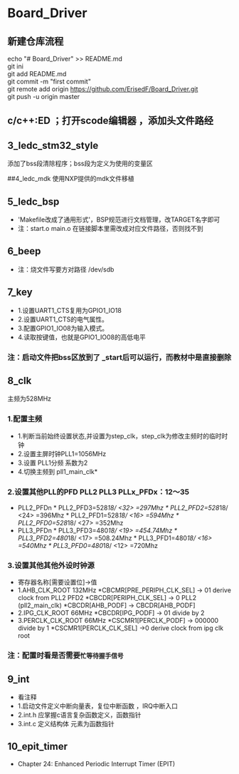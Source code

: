 # Board_Driver
## 新建仓库流程
echo "# Board_Driver" >> README.md<br>
git ini<br>
git add README.md<br>
git commit -m "first commit"<br>
git remote add origin https://github.com/ErisedF/Board_Driver.git<br>
git push -u origin master<br>

## c/c++:ED ；打开scode编辑器 ，添加头文件路经

## 3_ledc_stm32_style
添加了bss段清除程序；bss段为定义为使用的变量区<br>

##4_ledc_mdk
使用NXP提供的mdk文件移植


## 5_ledc_bsp
* 'Makefile改成了通用形式'，BSP规范进行文档管理，改TARGET名字即可<br>
* 注：start.o main.o 在链接脚本里需改成对应文件路径，否则找不到<br>

## 6_beep
* 注：烧文件写要方对路径  /dev/sdb

## 7_key
* 1.设置UART1_CTS复用为GPIO1_IO18
* 2.设置UART1_CTS的电气属性。
* 3.配置GPIO1_IO08为输入模式。
* 4.读取按键值，也就是GPIO1_IO08的高低电平
### 注：启动文件把bss区放到了 _start后可以运行，而教材中是直接删除

## 8_clk 
主频为528MHz<br>
### 1.配置主频
* 1.判断当前始终设置状态,并设置为step_clk，step_clk为修改主频时的临时时钟
* 2.设置主屏时钟PLL1=1056MHz
* 3.设置 PLL1分频 系数为2
* 4.切换主频到 pll1_main_clk*
### 2.设置其他PLL的PFD PLL2 PLL3 PLLx_PFDx：12～35
* PLL2_PFDn
		* PLL2_PFD3=528*18/ <32> =297Mhz 
		* PLL2_PFD2=528*18/ <24> =396Mhz
		* PLL2_PFD1=528*18/ <16> =594Mhz 
		* PLL2_PFD0=528*18/ <27> =352Mhz
* PLL3_PFDn
		* PLL3_PFD3=480*18/ <19> =454.74Mhz
		* PLL3_PFD2=480*18/ <17> =508.24Mhz
		* PLL3_PFD1=480*18/ <16> =540Mhz
		* PLL3_PFD0=480*18/ <12> =720Mhz
	
### 3.设置其他其他外设时钟源
* 寄存器名称[需要设置位]->值
* 1.AHB_CLK_ROOT    	132MHz
		*CBCMR[PRE_PERIPH_CLK_SEL]  -> 01 derive clock from PLL2 PFD2
		*CBCDR[PERIPH_CLK_SEL]  -> 0 PLL2 (pll2_main_clk)
		*CBCDR[AHB_PODF] -> CBCDR[AHB_PODF]
* 2.IPG_CLK_ROOT   		66MHz
		*CBCDR[IPG_PODF] -> 01 divide by 2
* 3.PERCLK_CLK_ROOT		66MHz
		*CSCMR1[PERCLK_PODF] -> 000000 divide by 1
		*CSCMR1[PERCLK_CLK_SEL] ->0 derive clock from ipg clk root
### 注：配置时看是否需要`忙等待握手信号`

## 9_int
* 看注释
* 1.启动文件定义中断向量表，复位中断函数 ，IRQ中断入口
* 2.int.h 应掌握c语言复杂函数定义，函数指针
* 3.int.c 定义结构体 元素为函数指针

## 10_epit_timer
* Chapter 24​: Enhanced Periodic Interrupt Timer (EPIT)


	
		
		
